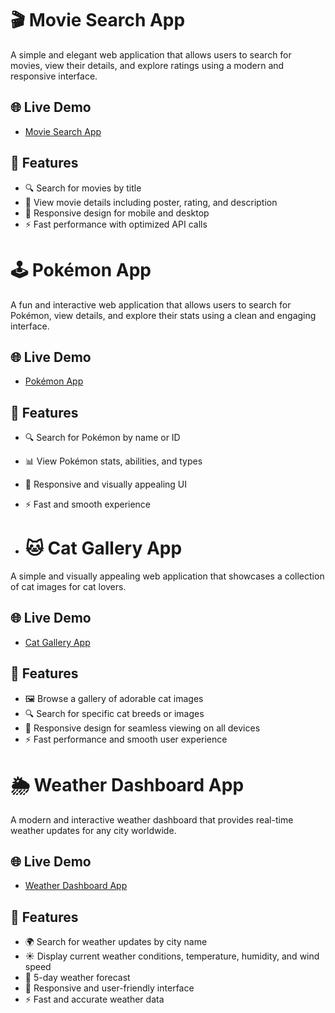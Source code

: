 # 🎬 Movie Search App

A simple and elegant web application that allows users to search for movies, view their details, and explore ratings using a modern and responsive interface.

## 🌐 Live Demo
- [Movie Search App](https://movie-search-dodo.netlify.app/)

## 📌 Features
- 🔍 Search for movies by title
- 🎥 View movie details including poster, rating, and description
- 📱 Responsive design for mobile and desktop
- ⚡ Fast performance with optimized API calls

# 🕹️ Pokémon App

A fun and interactive web application that allows users to search for Pokémon, view details, and explore their stats using a clean and engaging interface.

## 🌐 Live Demo
- [Pokémon App](https://pokemon-dodo.netlify.app/)

## 📌 Features
- 🔍 Search for Pokémon by name or ID
- 📊 View Pokémon stats, abilities, and types
- 🎨 Responsive and visually appealing UI
- ⚡ Fast and smooth experience

- # 🐱 Cat Gallery App

A simple and visually appealing web application that showcases a collection of cat images for cat lovers.

## 🌐 Live Demo
- [Cat Gallery App](https://cat-gallery-dodo.netlify.app/)

## 📌 Features
- 🖼️ Browse a gallery of adorable cat images
- 🔍 Search for specific cat breeds or images
- 🎨 Responsive design for seamless viewing on all devices
- ⚡ Fast performance and smooth user experience


# 🌦️ Weather Dashboard App

A modern and interactive weather dashboard that provides real-time weather updates for any city worldwide.

## 🌐 Live Demo
- [Weather Dashboard App](https://weather-dashboard-dodo.netlify.app/)

## 📌 Features
- 🌍 Search for weather updates by city name
- ☀️ Display current weather conditions, temperature, humidity, and wind speed
- 📅 5-day weather forecast
- 🎨 Responsive and user-friendly interface
- ⚡ Fast and accurate weather data
